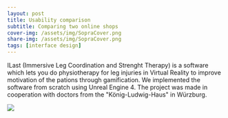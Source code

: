```yaml
---
layout: post
title: Usability comparison
subtitle: Comparing two online shops
cover-img: /assets/img/SopraCover.png
share-img: /assets/img/SopraCover.png
tags: [interface design]
---
```


ILast (Immersive Leg Coordination and Strenght Therapy) is a software which lets you do physiotherapy for leg injuries in Virtual Reality to improve motivation of the pations through gamification. We implemented the software from scratch using Unreal Engine 4. The project was made in cooperation with doctors from the "König-Ludwig-Haus" in Würzburg.

![](/assets/img/Project_ILast.png)


